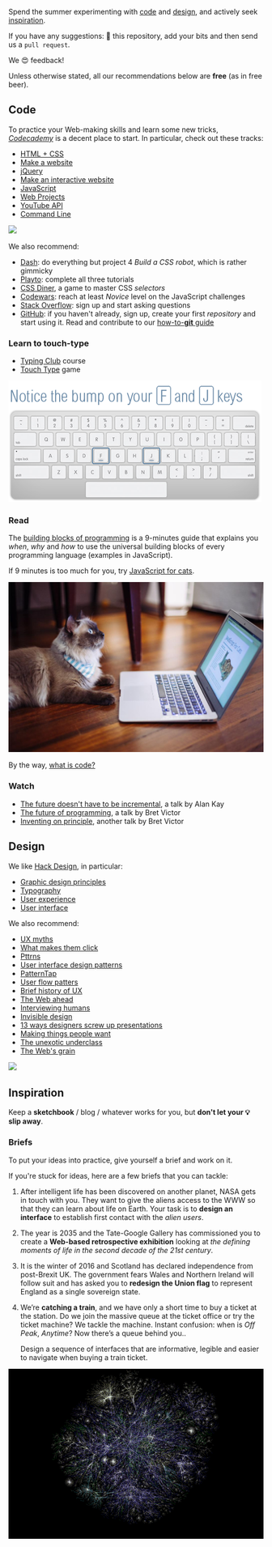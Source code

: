 Spend the summer experimenting with [code](#code) and [design](#design), and actively seek [inspiration](#inspiration).

<!--[![](https://www.headspace.com/bundles/headspacesite/images/v2/how-it-works/how-it-works.svg)](https://www.headspace.com)-->

If you have any suggestions: :cactus: this repository, add your bits and then send us a `pull request`.

We :heart_eyes: feedback!

Unless otherwise stated, all our recommendations below are **free** (as in free beer).

## Code

To practice your Web-making skills and learn some new tricks, [*Codecademy*](http://www.codecademy.com) is a decent place to start. In particular, check out these tracks:

*   [HTML + CSS](http://www.codecademy.com/tracks/web)
*   [Make a website](http://www.codecademy.com/skills/make-a-website/)
*   [jQuery](http://www.codecademy.com/en/tracks/jquery)
*   [Make an interactive website](http://www.codecademy.com/skills/make-an-interactive-website/)
*   [JavaScript](http://www.codecademy.com/tracks/javascript)
*   [Web Projects](http://www.codecademy.com/tracks/projects)
*   [YouTube API](http://www.codecademy.com/tracks/youtube)
*   [Command Line](http://www.codecademy.com/learn/learn-the-command-line)

[![](http://i.giphy.com/eex2UXQxxMSC4.gif)](http://gph.is/1wQJ3tu)

We also recommend:

* [Dash](https://dash.generalassemb.ly/): do everything but project 4 *Build a CSS robot*, which is rather gimmicky
* [Playto](https://learn.playto.io/): complete all three tutorials
* [CSS Diner](http://flukeout.github.io/#), a game to master CSS *selectors*
* [Codewars](http://www.codewars.com/?language=javascript): reach at least *Novice* level on the JavaScript challenges
* [Stack Overflow](http://stackoverflow.com/): sign up and start asking questions
* [GitHub](https://github.com/): if you haven't already, sign up, create your first *repository* and start using it. Read and contribute to our [how-to-**git** guide](how-to-git.md)

### Learn to touch-type

* [Typing Club](http://www.typingclub.com/) course
* [Touch Type](http://games.djordjeungar.com/touchtype) game

[![](assets/typing-club.png)](http://www.typingclub.com/)

### Read

<!--We like [Eloquent JavaScript](http://eloquentjavascript.net/). It includes a number of embedded code snippets that you can edit and run as you read. You may also want to look at [the annotated version](https://watchandcode.com/courses/eloquent-javascript-the-annotated-version).-->

The [building blocks of programming](https://github.com/matteomenapace/apps-from-scratch/tree/master/sessions/02#programming-building-blocks) is a 9-minutes guide that explains you *when*, *why* and *how* to use the universal building blocks of every programming language (examples in JavaScript). 

If 9 minutes is too much for you, try [JavaScript for cats](http://jsforcats.com/).

[![](assets/js-for-cats.jpg)](http://jsforcats.com/)

By the way, [what is code?](http://www.bloomberg.com/graphics/2015-paul-ford-what-is-code/)

### Watch

<!--* [Computer science: past, present, and future](http://youtu.be/5Tk09c0FQ3M), a talk by Ed Lazowska-->
  
* [The future doesn't have to be incremental](https://youtu.be/gTAghAJcO1o?t=2m41s), a talk by Alan Kay
* [The future of programming](https://vimeo.com/71278954), a talk by Bret Victor
* [Inventing on principle](http://vimeo.com/36579366), another talk by Bret Victor

## Design

We like [Hack Design](https://hackdesign.org/lessons), in particular:

* [Graphic design principles](https://hackdesign.org/lessons#graphic-design-principles)
* [Typography](https://hackdesign.org/lessons#typography)
* [User experience](https://hackdesign.org/lessons#user-experience)
* [User interface](https://hackdesign.org/lessons#user-interface)


We also recommend:

* [UX myths](http://uxmyths.com/)
* [What makes them click](http://www.blog.theteamw.com/)
* [Pttrns](http://pttrns.com/)
* [User interface design patterns](http://ui-patterns.com/)
* [PatternTap](http://zurb.com/patterntap/)
* [User flow patters](http://userflowpatterns.com/)
* [Brief history of UX](http://blog.invisionapp.com/a-brief-history-of-user-experience)
* [The Web ahead](http://thewebahead.net/)
* [Interviewing humans](https://medium.com/research-things/interviewing-humans-fa198f809c40)
* [Invisible design](https://blog.intercom.io/invisible-design/) 
* [13 ways designers screw up presentations](https://medium.com/@monteiro/13-ways-designers-screw-up-client-presentations-51aaee11e28c)
* [Making things people want](https://blog.intercom.io/making-things-people-want/)
* [The unexotic underclass](http://miter.mit.edu/the-unexotic-underclass)
* [The Web's grain](http://www.frankchimero.com/writing/the-webs-grain/)


[![](http://i.giphy.com/NBLJv0ZGvANig.gif)](http://gph.is/1eJ5gMt)

## Inspiration

Keep a **sketchbook** / blog / whatever works for you, but **don't let your :bulb: slip away**.  

<!--Inspiration can be anywhere, so keep looking out for it.-->

<!--[![](https://www.headspace.com/bundles/headspacesite/images/v2/science/creativity/creativity-ideas.svg)](https://www.headspace.com)-->

### Briefs

To put your ideas into practice, give yourself a brief and work on it.

If you're stuck for ideas, here are a few briefs that you can tackle:

1. After intelligent life has been discovered on another planet, NASA gets in touch with you. They want to give the aliens access to the WWW so that they can learn about life on Earth. Your task is to **design an interface** to establish first contact with the *alien users*.

2. The year is 2035 and the Tate-Google Gallery has commissioned you to create a **Web-based retrospective exhibition** looking at *the defining moments of life in the second decade of the 21st century*.

3. It is the winter of 2016 and Scotland has declared independence from post-Brexit UK. The government fears Wales and Northern Ireland will follow suit and has asked you to **redesign the Union flag** to represent England as a single sovereign state. 

4. We’re **catching a train**, and we have only a short time to buy a ticket at the station. Do we join the massive queue at the ticket office or try the ticket machine? We tackle the machine. Instant confusion: when is *Off Peak*, *Anytime*? Now there’s a queue behind you..   
  
	Design a sequence of interfaces that are informative, legible and easier to navigate when buying a train ticket.


![](assets/web-graph.gif)










